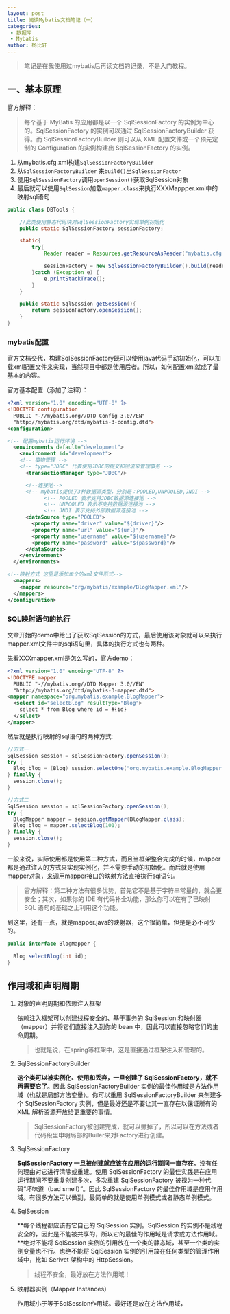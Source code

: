 ```yaml
---
layout: post
title: 阅读Mybatis文档笔记（一）
categories: 
 - 数据库
 - Mybatis
author: 杨比轩
---
```


> 笔记是在我使用过mybatis后再读文档的记录，不是入门教程。

## 一、基本原理

官方解释：

> 每个基于 MyBatis 的应用都是以一个 SqlSessionFactory 的实例为中心的。SqlSessionFactory 的实例可以通过 SqlSessionFactoryBuilder 获得。而 SqlSessionFactoryBuilder 则可以从 XML 配置文件或一个预先定制的 Configuration 的实例构建出 SqlSessionFactory 的实例。

1. 从mybatis.cfg.xml构建`SqlSessionFactoryBuilder `
2. 从`SqlSessionFactoryBuilder` 来`build()`出`SqlSessionFactor`
3. 使用`SqlSessionFactory`调用`openSession()`获取SqlSession对象
4. 最后就可以使用`SqlSession`加载`mapper.class`来执行XXXMappper.xml中的映射sql语句

```java
public class DBTools {

	//此类使用静态代码块对SqlSessionFactory实现单例初始化
	public static SqlSessionFactory sessionFactory;

	static{
		try{
			Reader reader = Resources.getResourceAsReader("mybatis.cfg.xml");

			sessionFactory = new SqlSessionFactoryBuilder().build(reader);
		}catch (Exception e) {
			e.printStackTrace();
		}
	}

	public static SqlSession getSession(){
		return sessionFactory.openSession();
	}
}
```

### mybatis配置

官方文档交代，构建SqlSessionFactory既可以使用java代码手动初始化，可以加载xml配置文件来实现，当然项目中都是使用后者。所以，如何配置xml就成了最基本的内容。

官方基本配置（添加了注释）：

```xml
<?xml version="1.0" encoding="UTF-8" ?>
<!DOCTYPE configuration
  PUBLIC "-//mybatis.org//DTD Config 3.0//EN"
  "http://mybatis.org/dtd/mybatis-3-config.dtd">
<configuration>

<!-- 配置mybatis运行环境 -->
  <environments default="development">
    <environment id="development">
    <!-- 事物管理 -->
    <!-- type="JDBC" 代表使用JDBC的提交和回滚来管理事务 -->
      <transactionManager type="JDBC"/>

      <!--连接池-->
      <!-- mybatis提供了3种数据源类型，分别是：POOLED,UNPOOLED,JNDI -->
			<!-- POOLED 表示支持JDBC数据源连接池 -->
			<!-- UNPOOLED 表示不支持数据源连接池 -->
			<!-- JNDI 表示支持外部数据源连接池 -->
      <dataSource type="POOLED">
        <property name="driver" value="${driver}"/>
        <property name="url" value="${url}"/>
        <property name="username" value="${username}"/>
        <property name="password" value="${password}"/>
      </dataSource>
    </environment>
  </environments>

<!--映射方式 这里是添加单个的xml文件形式-->
  <mappers>
    <mapper resource="org/mybatis/example/BlogMapper.xml"/>
  </mappers>
</configuration>
```

### SQL映射语句的执行

文章开始的demo中给出了获取SqlSession的方式，最后使用该对象就可以来执行mapper.xml文件中的sql语句里，具体的执行方式也有两种。

先看XXXmapper.xml是怎么写的，官方demo：
```xml
<?xml version="1.0" encoing="UTF-8" ?>
<!DOCTYPE mapper
  PUBLIC "-//mybatis.org//DTD Mapper 3.0//EN"
  "http://mybatis.org/dtd/mybatis-3-mapper.dtd">
<mapper namespace="org.mybatis.example.BlogMapper">
  <select id="selectBlog" resultType="Blog">
    select * from Blog where id = #{id}
  </select>
</mapper>
```
然后就是执行映射的sql语句的两种方式:

```java
//方式一
SqlSession session = sqlSessionFactory.openSession();
try {
  Blog blog = (Blog) session.selectOne("org.mybatis.example.BlogMapper.selectBlog", 101);
} finally {
  session.close();
}

//方式二
SqlSession session = sqlSessionFactory.openSession();
try {
  BlogMapper mapper = session.getMapper(BlogMapper.class);
  Blog blog = mapper.selectBlog(101);
} finally {
  session.close();
}
```

一般来说，实际使用都是使用第二种方式，而且当框架整合完成的时候，mapper都是通过注入的方式来实现实例化，并不需要手动的初始化。而后就是使用mapper对象，来调用mapper接口的映射方法直接执行sql语句。

> 官方解释：第二种方法有很多优势，首先它不是基于字符串常量的，就会更安全；其次，如果你的 IDE 有代码补全功能，那么你可以在有了已映射 SQL 语句的基础之上利用这个功能。

到这里，还有一点，就是mapper.java的映射器，这个很简单，但是是必不可少的。

```java
public interface BlogMapper {

  Blog selectBlog(int id);
}
```

## 作用域和声明周期

1. 对象的声明周期和依赖注入框架

    依赖注入框架可以创建线程安全的、基于事务的 SqlSession 和映射器（mapper）并将它们直接注入到你的 bean 中，因此可以直接忽略它们的生命周期。

    > 也就是说，在spring等框架中，这是直接通过框架注入和管理的。

2. SqlSessionFactoryBuilder

    **这个类可以被实例化、使用和丢弃，一旦创建了 SqlSessionFactory，就不再需要它了**。因此 SqlSessionFactoryBuilder 实例的最佳作用域是方法作用域（也就是局部方法变量）。你可以重用 SqlSessionFactoryBuilder 来创建多个 SqlSessionFactory 实例，但是最好还是不要让其一直存在以保证所有的 XML 解析资源开放给更重要的事情。

    > SqlSessionFactory被创建完成，就可以撇掉了，所以可以在方法或者代码段里申明局部的Builer来对Factory进行创建。

3. SqlSessionFactory

    **SqlSessionFactory 一旦被创建就应该在应用的运行期间一直存在**，没有任何理由对它进行清除或重建。使用 SqlSessionFactory 的最佳实践是在应用运行期间不要重复创建多次，多次重建 SqlSessionFactory 被视为一种代码“坏味道（bad smell）”。因此 SqlSessionFactory 的最佳作用域是应用作用域。有很多方法可以做到，最简单的就是使用单例模式或者静态单例模式。

4. SqlSession

    **每个线程都应该有它自己的 SqlSession 实例。SqlSession 的实例不是线程安全的，因此是不能被共享的，所以它的最佳的作用域是请求或方法作用域。**绝对不能将 SqlSession 实例的引用放在一个类的静态域，甚至一个类的实例变量也不行。也绝不能将 SqlSession 实例的引用放在任何类型的管理作用域中，比如 Serlvet 架构中的 HttpSession。

    > 线程不安全，最好放在方法作用域！

5. 映射器实例（Mapper Instances）

    作用域小于等于SqlSession作用域。最好还是放在方法作用域，

